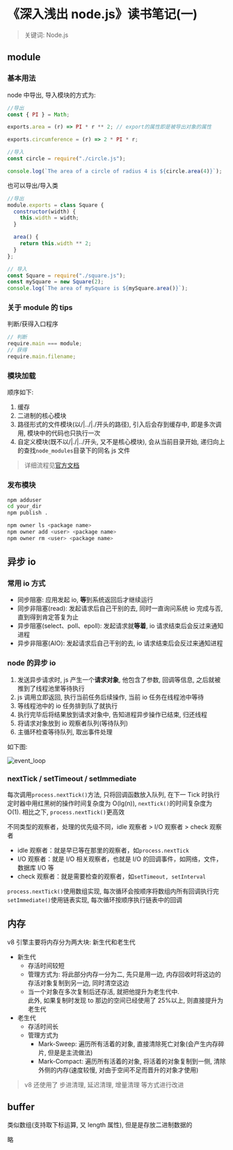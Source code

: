 # 《深入浅出 node.js》读书笔记(一)

> 关键词: Node.js

## module

### 基本用法

node 中导出, 导入模块的方式为:

```js
//导出
const { PI } = Math;

exports.area = (r) => PI * r ** 2; // export的属性即是被导出对象的属性

exports.circumference = (r) => 2 * PI * r;
```

```js
//导入
const circle = require("./circle.js");

console.log(`The area of a circle of radius 4 is ${circle.area(4)}`);
```

也可以导出/导入类

```js
//导出
module.exports = class Square {
  constructor(width) {
    this.width = width;
  }

  area() {
    return this.width ** 2;
  }
};
```

```js
// 导入
const Square = require("./square.js");
const mySquare = new Square(2);
console.log(`The area of mySquare is ${mySquare.area()}`);
```

### 关于 module 的 tips

判断/获得入口程序

```js
// 判断
require.main === module;
// 获得
require.main.filename;
```

### 模块加载

顺序如下:

1. 缓存
2. 二进制的核心模块
3. 路径形式的文件模块(以/|../|./开头的路径), 引入后会存到缓存中, 即是多次调用, 模块中的代码也只执行一次
4. 自定义模块(既不以/|./|../开头, 又不是核心模块), 会从当前目录开始, 递归向上的查找`node_modules`目录下的同名 js 文件

> 详细流程见[官方文档](https://nodejs.org/dist/latest-v12.x/docs/api/modules.html#modules_all_together)

### 发布模块

```bash
npm adduser
cd your_dir
npm publish .

npm owner ls <package name>
npm owner add <user> <package name>
npm owner rm <user> <package name>
```

## 异步 io

### 常用 io 方式

- 同步阻塞: 应用发起 io, **等**到系统返回后才继续运行
- 同步非阻塞(read): 发起请求后自己干别的去, 同时一直询问系统 io 完成与否, 直到得到肯定答复为止
- 异步阻塞(select、poll、epoll): 发起请求就**等着**, io 请求结束后会反过来通知进程
- 异步非阻塞(AIO): 发起请求后自己干别的去, io 请求结束后会反过来通知进程

### node 的异步 io

1. 发送异步请求时, js 产生一个**请求对象**, 他包含了参数, 回调等信息, 之后就被推到了线程池里等待执行
2. js 调用立即返回, 执行当前任务后续操作, 当前 io 任务在线程池中等待
3. 等线程池中的 io 任务排到队了就执行
4. 执行完毕后将结果放到请求对象中, 告知进程异步操作已结束, 归还线程
5. 将请求对象放到 io 观察者队列(等待队列)
6. 主循环检查等待队列, 取出事件处理

如下图:

![event_loop](https://s1.ax1x.com/2020/07/13/UYbuHs.png)

### nextTick / setTimeout / setImmediate

每次调用`process.nextTick()`方法, 只将回调函数放入队列, 在下一 Tick 时执行  
定时器中用红黑树的操作时间复杂度为 O(lg(n)), `nextTick()`的时间复杂度为 O(1). 相比之下, `process.nextTick()`更高效

不同类型的观察者，处理的优先级不同，idle 观察者 > I/O 观察者 > check 观察者

- idle 观察者：就是早已等在那里的观察者，如`process.nextTick`
- I/O 观察者：就是 I/O 相关观察者，也就是 I/O 的回调事件，如网络，文件，数据库 I/O 等
- check 观察者：就是需要检查的观察者，如`setTimeout, setInterval`

`process.nextTick()`使用数组实现, 每次循环会按顺序将数组内所有回调执行完  
`setImmediate()`使用链表实现, 每次循环按顺序执行链表中的回调

## 内存

v8 引擎主要将内存分为两大块: 新生代和老生代

- 新生代
  - 存活时间较短
  - 管理方式为: 将此部分内存一分为二, 先只是用一边, 内存回收时将这边的存活对象复制到另一边, 同时清空这边
  - 当一个对象在多次复制后还存活, 就把他提升为老生代中.  
    此外, 如果复制时发现 to 那边的空间已经使用了 25%以上, 则直接提升为老生代
- 老生代
  - 存活时间长
  - 管理方式为
    - Mark-Sweep: 遍历所有活着的对象, 直接清除死亡对象(会产生内存碎片, 但是是主流做法)
    - Mark-Compact: 遍历所有活着的对象, 将活着的对象复制到一侧, 清除外侧的内存(速度较慢, 对由于空间不足而晋升的对象才使用)

> v8 还使用了 步进清理, 延迟清理, 增量清理 等方式进行改进

## buffer

类似数组(支持取下标运算, 又 length 属性), 但是是存放二进制数据的

略
